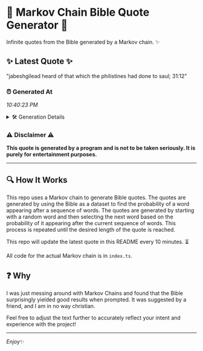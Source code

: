 # 📖 Markov Chain Bible Quote Generator 📖

Infinite quotes from the Bible generated by a Markov chain. ✨

## ✨ Latest Quote ✨
"jabeshgilead heard of that which the philistines had done to saul; 31:12"

### ⏰ Generated At
*10:40:23 PM*

<details>
    <summary>🛠️ Generation Details</summary>
    <p>
        <strong>🌱 Seed:</strong> jabeshgilead<br>
        <strong>🔄 Iterations:</strong> 11<br>
        <strong>📜 Context History:</strong><br>[ jabeshgilead ]: heard<br>[ jabeshgilead, heard ]: of<br>[ jabeshgilead, heard, of ]: that<br>[ jabeshgilead, heard, of, that ]: which<br>[ jabeshgilead, heard, of, that, which ]: the<br>[ jabeshgilead, heard, of, that, which, the ]: philistines<br>[ heard, of, that, which, the, philistines ]: had<br>[ of, that, which, the, philistines, had ]: done<br>[ that, which, the, philistines, had, done ]: to<br>[ which, the, philistines, had, done, to ]: saul;<br>[ the, philistines, had, done, to, saul; ]: 31:12<br>
    </p>
</details>

### ⚠️ Disclaimer ⚠️
**This quote is generated by a program and is not to be taken seriously. It is purely for entertainment purposes.**

---

## 🔍 How It Works

This repo uses a Markov chain to generate Bible quotes. The quotes are generated by using the Bible as a dataset to find the probability of a word appearing after a sequence of words. The quotes are generated by starting with a random word and then selecting the next word based on the probability of it appearing after the current sequence of words. This process is repeated until the desired length of the quote is reached.

This repo will update the latest quote in this README every 10 minutes. ⏳

All code for the actual Markov chain is in `index.ts`.

## ❓ Why

I was just messing around with Markov Chains and found that the Bible surprisingly yielded good results when prompted. 
It was suggested by a friend, and I am in no way christian.

Feel free to adjust the text further to accurately reflect your intent and experience with the project!

---

*Enjoy*✨
